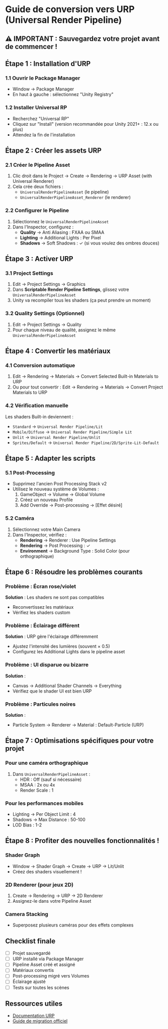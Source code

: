 # Guide de conversion vers URP (Universal Render Pipeline)

## ⚠️ IMPORTANT : Sauvegardez votre projet avant de commencer !

## Étape 1 : Installation d'URP

### 1.1 Ouvrir le Package Manager
- Window → Package Manager
- En haut à gauche : sélectionnez "Unity Registry"

### 1.2 Installer Universal RP
- Recherchez "Universal RP"
- Cliquez sur "Install" (version recommandée pour Unity 2021+ : 12.x ou plus)
- Attendez la fin de l'installation

## Étape 2 : Créer les assets URP

### 2.1 Créer le Pipeline Asset
1. Clic droit dans le Project → Create → Rendering → URP Asset (with Universal Renderer)
2. Cela crée deux fichiers :
   - `UniversalRenderPipelineAsset` (le pipeline)
   - `UniversalRenderPipelineAsset_Renderer` (le renderer)

### 2.2 Configurer le Pipeline
1. Sélectionnez le `UniversalRenderPipelineAsset`
2. Dans l'Inspector, configurez :
   - **Quality** → Anti Aliasing : FXAA ou SMAA
   - **Lighting** → Additional Lights : Per Pixel
   - **Shadows** → Soft Shadows : ✓ (si vous voulez des ombres douces)

## Étape 3 : Activer URP

### 3.1 Project Settings
1. Edit → Project Settings → Graphics
2. Dans **Scriptable Render Pipeline Settings**, glissez votre `UniversalRenderPipelineAsset`
3. Unity va recompiler tous les shaders (ça peut prendre un moment)

### 3.2 Quality Settings (Optionnel)
1. Edit → Project Settings → Quality
2. Pour chaque niveau de qualité, assignez le même `UniversalRenderPipelineAsset`

## Étape 4 : Convertir les matériaux

### 4.1 Conversion automatique
1. Edit → Rendering → Materials → Convert Selected Built-in Materials to URP
2. Ou pour tout convertir : Edit → Rendering → Materials → Convert Project Materials to URP

### 4.2 Vérification manuelle
Les shaders Built-in deviennent :
- `Standard` → `Universal Render Pipeline/Lit`
- `Mobile/Diffuse` → `Universal Render Pipeline/Simple Lit`
- `Unlit` → `Universal Render Pipeline/Unlit`
- `Sprites/Default` → `Universal Render Pipeline/2D/Sprite-Lit-Default`

## Étape 5 : Adapter les scripts

### 5.1 Post-Processing
- Supprimez l'ancien Post Processing Stack v2
- Utilisez le nouveau système de Volumes :
  1. GameObject → Volume → Global Volume
  2. Créez un nouveau Profile
  3. Add Override → Post-processing → [Effet désiré]

### 5.2 Caméra
1. Sélectionnez votre Main Camera
2. Dans l'Inspector, vérifiez :
   - **Rendering** → Renderer : Use Pipeline Settings
   - **Rendering** → Post Processing : ✓
   - **Environment** → Background Type : Solid Color (pour orthographique)

## Étape 6 : Résoudre les problèmes courants

### Problème : Écran rose/violet
**Solution** : Les shaders ne sont pas compatibles
- Reconvertissez les matériaux
- Vérifiez les shaders custom

### Problème : Éclairage différent
**Solution** : URP gère l'éclairage différemment
- Ajustez l'intensité des lumières (souvent × 0.5)
- Configurez les Additional Lights dans le pipeline asset

### Problème : UI disparue ou bizarre
**Solution** : 
- Canvas → Additional Shader Channels → Everything
- Vérifiez que le shader UI est bien URP

### Problème : Particules noires
**Solution** :
- Particle System → Renderer → Material : Default-Particle (URP)

## Étape 7 : Optimisations spécifiques pour votre projet

### Pour une caméra orthographique
1. Dans `UniversalRenderPipelineAsset` :
   - HDR : Off (sauf si nécessaire)
   - MSAA : 2x ou 4x
   - Render Scale : 1

### Pour les performances mobiles
- Lighting → Per Object Limit : 4
- Shadows → Max Distance : 50-100
- LOD Bias : 1-2

## Étape 8 : Profiter des nouvelles fonctionnalités !

### Shader Graph
- Window → Shader Graph → Create → URP → Lit/Unlit
- Créez des shaders visuellement !

### 2D Renderer (pour jeux 2D)
1. Create → Rendering → URP → 2D Renderer
2. Assignez-le dans votre Pipeline Asset

### Camera Stacking
- Superposez plusieurs caméras pour des effets complexes

## Checklist finale

- [ ] Projet sauvegardé
- [ ] URP installé via Package Manager
- [ ] Pipeline Asset créé et assigné
- [ ] Matériaux convertis
- [ ] Post-processing migré vers Volumes
- [ ] Éclairage ajusté
- [ ] Tests sur toutes les scènes

## Ressources utiles

- [Documentation URP](https://docs.unity3d.com/Packages/com.unity.render-pipelines.universal@latest)
- [Guide de migration officiel](https://docs.unity3d.com/Packages/com.unity.render-pipelines.universal@latest/index.html?subfolder=/manual/InstallURPIntoAProject.html)
